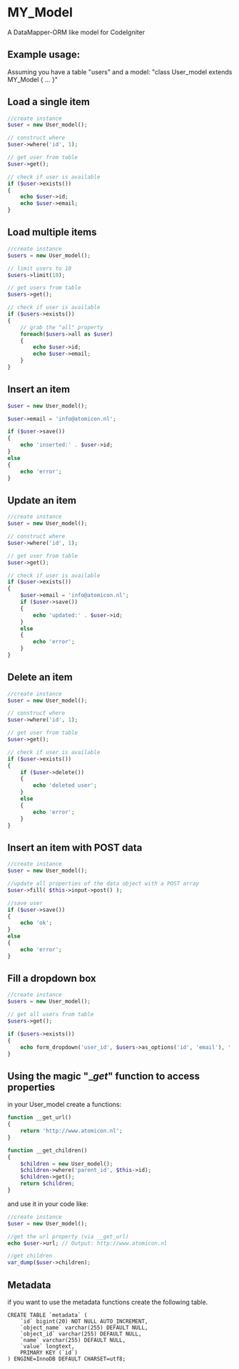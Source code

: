 # MY_Model

A DataMapper-ORM like model for CodeIgniter

## Example usage:

Assuming you have a table "users"
and a model: "class User_model extends MY_Model { ... }"

## Load a single item

```php
//create instance
$user = new User_model();

// construct where
$user->where('id', 1);

// get user from table
$user->get();

// check if user is available
if ($user->exists())
{
	echo $user->id;
	echo $user->email;
}
```

## Load multiple items

```php
//create instance
$users = new User_model();

// limit users to 10
$users->limit(10);

// get users from table
$users->get();

// check if user is available
if ($users->exists())
{
	// grab the "all" property
	foreach($users->all as $user)
	{
		echo $user->id;
		echo $user->email;
	}
}
```

## Insert an item

```php
$user = new User_model();

$user->email = 'info@atomicon.nl';

if ($user->save())
{
	echo 'inserted:' . $user->id;
}
else
{
	echo 'error';
}
```

## Update an item

```php
//create instance
$user = new User_model();

// construct where
$user->where('id', 1);

// get user from table
$user->get();

// check if user is available
if ($user->exists())
{
	$user->email = 'info@atomicon.nl';
	if ($user->save())
	{
		echo 'updated:' . $user->id;
	}
	else
	{
		echo 'error';
	}
}
```

## Delete an item 

```php
//create instance
$user = new User_model();

// construct where
$user->where('id', 1);

// get user from table
$user->get();

// check if user is available
if ($user->exists())
{
	if ($user->delete())
	{
		echo 'deleted user';
	}
	else
	{
		echo 'error';
	}
}
```

## Insert an item with POST data

```php
//create instance
$user = new User_model();

//update all properties of the data object with a POST array
$user->fill( $this->input->post() );

//save user
if ($user->save())
{
	echo 'ok';
}
else
{
	echo 'error';
}
```

## Fill a dropdown box

```php
//create instance
$users = new User_model();

// get all users from table
$users->get();

if ($users->exists())
{
	echo form_dropdown('user_id', $users->as_options('id', 'email'), '');
}
```

## Using the magic "__get_" function to access properties

in your User_model create a functions:

```php
function __get_url()
{
	return 'http://www.atomicon.nl';
}

function __get_children()
{
	$children = new User_model();
	$children->where('parent_id', $this->id);
	$children->get();
	return $children;
}
```

and use it in your code like:

```php
//create instance
$user = new User_model();

//get the url property (via __get_url)
echo $user->url; // Output: http://www.atomicon.nl

//get children
var_dump($user->children);
```

## Metadata

if you want to use the metadata functions create the following table.

```
CREATE TABLE `metadata` (
	`id` bigint(20) NOT NULL AUTO_INCREMENT,
	`object_name` varchar(255) DEFAULT NULL,
	`object_id` varchar(255) DEFAULT NULL,
	`name` varchar(255) DEFAULT NULL,
	`value` longtext,
	PRIMARY KEY (`id`)
) ENGINE=InnoDB DEFAULT CHARSET=utf8;
```
